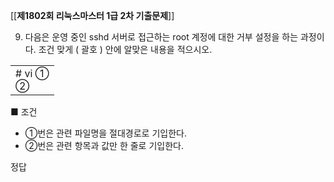[[__제1802회 리눅스마스터 1급 2차 기출문제__]]

9. 다음은 운영 중인 sshd 서버로 접근하는 root 계정에 대한 거부 설정을 하는 과정이다. 조건 맞게 ( 괄호 ) 안에 알맞은 내용을 적으시오.

|   |
|---|
|# vi ①  <br>②|

■ 조건  
- ①번은 관련 파일명을 절대경로로 기입한다.  
- ②번은 관련 항목과 값만 한 줄로 기입한다.  

정답


